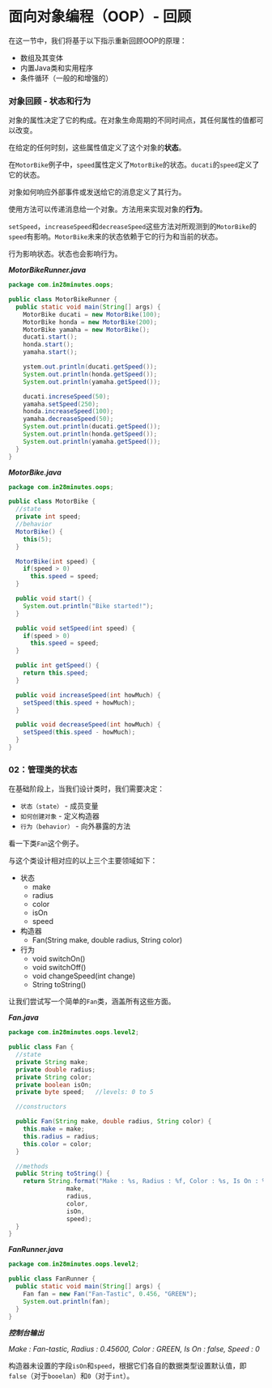 # 面向对象编程（OOP）- 回顾
在这一节中，我们将基于以下指示重新回顾OOP的原理：
- 数组及其变体
- 内置Java类和实用程序
- 条件循环（一般的和增强的）

### 对象回顾 - 状态和行为
对象的属性决定了它的构成。在对象生命周期的不同时间点，其任何属性的值都可以改变。

在给定的任何时刻，这些属性值定义了这个对象的**状态**。

在`MotorBike`例子中，`speed`属性定义了`MotorBike`的状态。`ducati`的`speed`定义了它的状态。

对象如何响应外部事件或发送给它的消息定义了其行为。

使用方法可以传递消息给一个对象。方法用来实现对象的**行为**。

`setSpeed`，`increaseSpeed`和`decreaseSpeed`这些方法对所观测到的`MotorBike`的`speed`有影响。`MotorBike`未来的状态依赖于它的行为和当前的状态。

行为影响状态。状态也会影响行为。

***MotorBikeRunner.java***

```java
package com.in28minutes.oops;

public class MotorBikeRunner {
  public static void main(String[] args) {
    MotorBike ducati = new MotorBike(100);
    MotorBike honda = new MotorBike(200);
    MotorBike yamaha = new MotorBike();
    ducati.start();
    honda.start();
    yamaha.start();

    ystem.out.println(ducati.getSpeed());
    System.out.println(honda.getSpeed());
    System.out.println(yamaha.getSpeed());

    ducati.increseSpeed(50);
    yamaha.setSpeed(250);
    honda.increaseSpeed(100);
    yamaha.decreaseSpeed(50);
    System.out.println(ducati.getSpeed());
    System.out.println(honda.getSpeed());
    System.out.println(yamaha.getSpeed());
  }
}
```

***MotorBike.java***

```java
package com.in28minutes.oops;

public class MotorBike {
  //state
  private int speed;
  //behavior
  MotorBike() {
    this(5);
  }

  MotorBike(int speed) {
    if(speed > 0)
      this.speed = speed;
  }

  public void start() {
    System.out.println("Bike started!");
  }

  public void setSpeed(int speed) {
    if(speed > 0)
      this.speed = speed;
  }

  public int getSpeed() {
    return this.speed;
  }

  public void increaseSpeed(int howMuch) {
    setSpeed(this.speed + howMuch);
  }

  public void decreaseSpeed(int howMuch) {
    setSpeed(this.speed - howMuch);
  }
}
```

### 02：管理类的状态

在基础阶段上，当我们设计类时，我们需要决定：

- `状态（state）` - 成员变量
- `如何创建对象` - 定义构造器
- `行为（behavior）` - 向外暴露的方法

看一下类`Fan`这个例子。

与这个类设计相对应的以上三个主要领域如下：

- 状态
  - make
  - radius
  - color
  - isOn
  - speed
- 构造器
  - Fan(String make, double radius, String color)
- 行为
  - void switchOn()
  - void switchOff()
  - void changeSpeed(int change)
  - String toString()

让我们尝试写一个简单的`Fan`类，涵盖所有这些方面。

***Fan.java***

```java
package com.in28minutes.oops.level2;

public class Fan {
  //state
  private String make;
  private double radius;
  private String color;
  private boolean isOn;
  private byte speed;	//levels: 0 to 5

  //constructors

  public Fan(String make, double radius, String color) {
    this.make = make;
    this.radius = radius;
    this.color = color;
  }

  //methods
  public String toString() {
    return String.format("Make : %s, Radius : %f, Color : %s, Is On : %b, Speed : %d",
                make,
                radius,
                color,
                isOn,
                speed);
  }
}
```

***FanRunner.java***

```java
package com.in28minutes.oops.level2;

public class FanRunner {
  public static void main(String[] args) {
    Fan fan = new Fan("Fan-Tastic", 0.456, "GREEN");
    System.out.println(fan);
  }
}
```

***控制台输出***

*Make : Fan-tastic, Radius : 0.45600, Color : GREEN, Is On : false, Speed : 0*

构造器未设置的字段`isOn`和`speed`，根据它们各自的数据类型设置默认值，即`false`（对于`booelan`）和`0`（对于`int`）。